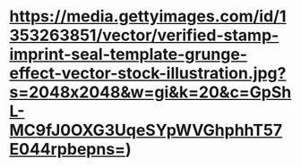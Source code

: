 # https://media.gettyimages.com/id/1353263851/vector/verified-stamp-imprint-seal-template-grunge-effect-vector-stock-illustration.jpg?s=2048x2048&w=gi&k=20&c=GpShL-MC9fJ0OXG3UqeSYpWVGhphhT57E044rpbepns=)
